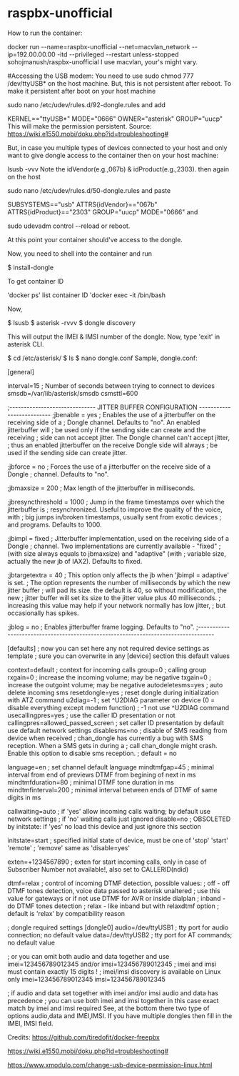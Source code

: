 # raspbx-unofficial
How to run the container:

docker run --name=raspbx-unofficial --net=macvlan_network --ip=192.00.00.00 -itd --privileged --restart unless-stopped sohojmanush/raspbx-unofficial
I use macvlan, your's might vary.

#Accessing the USB modem:
You need to use sudo chmod 777 /dev/ttyUSB* on the host machine. But, this is not persistent after reboot. To make it persistent after boot on your host machine

sudo nano /etc/udev/rules.d/92-dongle.rules and add

KERNEL=="ttyUSB*"
MODE="0666"
OWNER="asterisk"
GROUP="uucp"
This will make the permission persistent. Source: https://wiki.e1550.mobi/doku.php?id=troubleshooting#

But, in case you multiple types of devices connected to your host and only want to give dongle access to the container then on your host machine:

lsusb -vvv
Note the idVendor(e.g.,067b) & idProduct(e.g.,2303). then again on the host

sudo nano /etc/udev/rules.d/50-dongle.rules
and paste

SUBSYSTEMS=="usb"
ATTRS{idVendor}=="067b"
ATTRS{idProduct}=="2303"
GROUP="uucp" 
MODE="0666"
and

sudo udevadm control --reload
or reboot.

At this point your container should've access to the dongle.

Now, you need to shell into the container and run

$ install-dongle

To get container ID

'docker ps' list container ID 'docker exec -it /bin/bash

Now,

$ lsusb
$ asterisk -rvvv
$ dongle discovery

This will output the IMEI & IMSI number of the dongle. Now, type 'exit' in asterisk CLI.

$ cd /etc/asterisk/
$ ls
$ nano dongle.conf
Sample, dongle.conf:

[general]

interval=15			; Number of seconds between trying to connect to devices
smsdb=/var/lib/asterisk/smsdb
csmsttl=600

;------------------------------ JITTER BUFFER CONFIGURATION --------------------------
;jbenable = yes			; Enables the use of a jitterbuffer on the receiving side of a
				; Dongle channel. Defaults to "no". An enabled jitterbuffer will
				; be used only if the sending side can create and the receiving
				; side can not accept jitter. The Dongle channel can't accept jitter,
				; thus an enabled jitterbuffer on the receive Dongle side will always
				; be used if the sending side can create jitter.

;jbforce = no			; Forces the use of a jitterbuffer on the receive side of a Dongle
				; channel. Defaults to "no".

;jbmaxsize = 200		; Max length of the jitterbuffer in milliseconds.

;jbresyncthreshold = 1000	; Jump in the frame timestamps over which the jitterbuffer is
				; resynchronized. Useful to improve the quality of the voice, with
				; big jumps in/broken timestamps, usually sent from exotic devices
				; and programs. Defaults to 1000.

;jbimpl = fixed			; Jitterbuffer implementation, used on the receiving side of a Dongle
				; channel. Two implementations are currently available - "fixed"
				; (with size always equals to jbmaxsize) and "adaptive" (with
				; variable size, actually the new jb of IAX2). Defaults to fixed.

;jbtargetextra = 40		; This option only affects the jb when 'jbimpl = adaptive' is set.
				; The option represents the number of milliseconds by which the new jitter buffer
				; will pad its size. the default is 40, so without modification, the new
				; jitter buffer will set its size to the jitter value plus 40 milliseconds.
				; increasing this value may help if your network normally has low jitter,
				; but occasionally has spikes.

;jblog = no			; Enables jitterbuffer frame logging. Defaults to "no".
;-----------------------------------------------------------------------------------

[defaults]
; now you can set here any not required device settings as template
;   sure you can overwrite in any [device] section this default values

context=default			; context for incoming calls
group=0				; calling group
rxgain=0			; increase the incoming volume; may be negative
txgain=0			; increase the outgoint volume; may be negative
autodeletesms=yes		; auto delete incoming sms
resetdongle=yes			; reset dongle during initialization with ATZ command
u2diag=-1			; set ^U2DIAG parameter on device (0 = disable everything except modem function) ; -1 not use ^U2DIAG command
usecallingpres=yes		; use the caller ID presentation or not
callingpres=allowed_passed_screen ; set caller ID presentation		by default use default network settings
disablesms=no			; disable of SMS reading from device when received
				;  chan_dongle has currently a bug with SMS reception. When a SMS gets in during a
				;  call chan_dongle might crash. Enable this option to disable sms reception.
				;  default = no

language=en			; set channel default language
mindtmfgap=45			; minimal interval from end of previews DTMF from begining of next in ms
mindtmfduration=80		; minimal DTMF tone duration in ms
mindtmfinterval=200		; minimal interval between ends of DTMF of same digits in ms

callwaiting=auto		; if 'yes' allow incoming calls waiting; by default use network settings
				; if 'no' waiting calls just ignored
disable=no			; OBSOLETED by initstate: if 'yes' no load this device and just ignore this section

initstate=start			; specified initial state of device, must be one of 'stop' 'start' 'remote'
				;   'remove' same as 'disable=yes'

exten=+1234567890		; exten for start incoming calls, only in case of Subscriber Number not available!, also set to CALLERID(ndid)

dtmf=relax			; control of incoming DTMF detection, possible values:
				;   off	   - off DTMF tones detection, voice data passed to asterisk unaltered
				;              use this value for gateways or if not use DTMF for AVR or inside dialplan
				;   inband - do DTMF tones detection
				;   relax  - like inband but with relaxdtmf option
				;  default is 'relax' by compatibility reason

; dongle required settings
[dongle0]
audio=/dev/ttyUSB1		; tty port for audio connection; 	no default value
data=/dev/ttyUSB2		; tty port for AT commands; 		no default value

; or you can omit both audio and data together and use imei=123456789012345 and/or imsi=123456789012345
;  imei and imsi must contain exactly 15 digits !
;  imei/imsi discovery is available on Linux only
imei=123456789012345
imsi=123456789012345

; if audio and data set together with imei and/or imsi audio and data has precedence
;   you can use both imei and imsi together in this case exact match by imei and imsi required
See, at the bottom there two type of options audio,data and IMEI,IMSI. If you have multiple dongles then fill in the IMEI, IMSI field.

Credits: https://github.com/tiredofit/docker-freepbx

https://wiki.e1550.mobi/doku.php?id=troubleshooting#

https://www.xmodulo.com/change-usb-device-permission-linux.html
